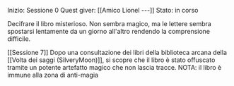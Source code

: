 Inizio: Sessione 0
Quest giver: [[Amico Lionel ---]]
Stato: in corso

Decifrare il libro misterioso. Non sembra magico, ma le lettere sembra spostarsi lentamente da un giorno all'altro rendendo la comprensione difficile.

[[Sessione 7]]
Dopo una consultazione dei libri della biblioteca arcana della [[Volta dei saggi (SilveryMoon)]], si scopre che il libro è stato offuscato tramite un potente artefatto magico che non lascia tracce.
NOTA: il libro è immune alla zona di anti-magia